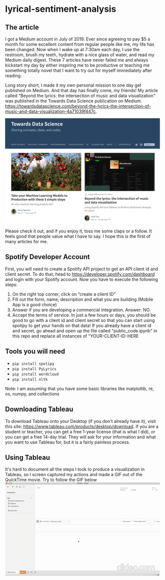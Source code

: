 # lyrical-sentiment-analysis

## The article

I got a Medium account in July of 2019. Ever since agreeing to pay $5 a month for some excellent content from regular people like me, my life has been changed. Now when I wake up at 7:30am each day, I use the restroom, brush my teeth, hydrate with a nice glass of water, and read my Medium daily digest. These 7 articles have never failed me and always kickstart my day by either inspiring me to be productive or teaching me something totally novel that I want to try out for myself immediately after reading.

Long story short, I made it my own personal mission to one day get published on Medium. And that day has finally come, my friends! My article called "Beyond the lyrics: the intersection of music and data visualization" was published in the Towards Data Science publication on Medium. https://towardsdatascience.com/beyond-the-lyrics-the-intersection-of-music-and-data-visualization-4a71039f447c.

![featured on the front page!](imgs/got_published_yay.png)

Please check it out, and if you enjoy it, toss me some claps or a follow. It feels good that people value what I have to say. I hope this is the first of many articles for me.

## Spotify Developer Account
First, you will need to create a Spotify API project to get an API client id and client secret. To do that, head to https://developer.spotify.com/dashboard and login with your Spotify account.
Now you have to execute the following steps:
1. On the right top corner, click on “create a client ID”
2. Fill out the form, name, description and what you are building (Mobile App is a good choice)
3. Answer if you are developing a commercial integration. Answer: NO.
4. Accept the terms of service.
In just a few hours or days, you should be good to go with a client id and client secret so that you can start using spotipy to get your hands on that data!
If you already have a client id and secret, go ahead and open up the file called "public_code.ipynb" in this repo and replace all instances of "YOUR-CLIENT-ID-HERE

## Tools you will need
* `pip install spotipy`
* `pip install PyLyrics`
* `pip install wordcloud`
* `pip install nltk`

Note: I am assuming that you have some basic libraries like matplotlib, re, os, numpy, and collections

## Downloading Tableau
To download Tableau onto your Desktop (if you don't already have it), visit this site: https://www.tableau.com/products/desktop/download. If you are a student or teacher, you can get a free 1-year license (that is what I did), or you can get a free 14-day trial. They will ask for your information and what you want to use Tableau for, but it is a fairly painless process.

## Using Tableau
It's hard to document all the steps I took to produce a visualization in Tableau, so I screen captured my actions and made a GIF out of the QuickTime movie. Try to follow the GIF below
![](vids/tableau_mumford.gif)


